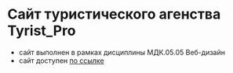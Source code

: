 # Сайт туристического агенства Tyrist_Pro

- сайт выполнен в рамках дисциплины МДК.05.05 Веб-дизайн
- сайт доступен [по ссылке](irinaplekhanova.github.io/Tyrist_Pro/)
